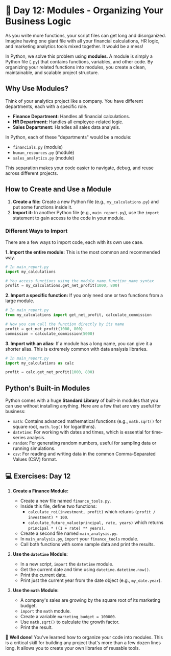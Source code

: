 # 📘 Day 12: Modules - Organizing Your Business Logic

As you write more functions, your script files can get long and disorganized. Imagine having one giant file with all your financial calculations, HR logic, and marketing analytics tools mixed together. It would be a mess!

In Python, we solve this problem using **modules**. A module is simply a Python file (`.py`) that contains functions, variables, and other code. By organizing your related functions into modules, you create a clean, maintainable, and scalable project structure.

## Why Use Modules?

Think of your analytics project like a company. You have different departments, each with a specific role.

* **Finance Department:** Handles all financial calculations.
* **HR Department:** Handles all employee-related logic.
* **Sales Department:** Handles all sales data analysis.

In Python, each of these "departments" would be a module:

* `financials.py` (module)
* `human_resources.py` (module)
* `sales_analytics.py` (module)

This separation makes your code easier to navigate, debug, and reuse across different projects.

## How to Create and Use a Module

1. **Create a file:** Create a new Python file (e.g., `my_calculations.py`) and put some functions inside it.
2. **Import it:** In another Python file (e.g., `main_report.py`), use the `import` statement to gain access to the code in your module.

### Different Ways to Import

There are a few ways to import code, each with its own use case.

**1. Import the entire module:**
This is the most common and recommended way.

```python
# In main_report.py
import my_calculations

# You access functions using the module_name.function_name syntax
profit = my_calculations.get_net_profit(1000, 800)
```

**2. Import a specific function:**
If you only need one or two functions from a large module.

```python
# In main_report.py
from my_calculations import get_net_profit, calculate_commission

# Now you can call the function directly by its name
profit = get_net_profit(1000, 800)
commission = calculate_commission(5000)
```

**3. Import with an alias:**
If a module has a long name, you can give it a shorter alias. This is extremely common with data analysis libraries.

```python
# In main_report.py
import my_calculations as calc

profit = calc.get_net_profit(1000, 800)
```

## Python's Built-in Modules

Python comes with a huge **Standard Library** of built-in modules that you can use without installing anything. Here are a few that are very useful for business:

* `math`: Contains advanced mathematical functions (e.g., `math.sqrt()` for square root, `math.log()` for logarithms).
* `datetime`: For working with dates and times, which is essential for time-series analysis.
* `random`: For generating random numbers, useful for sampling data or running simulations.
* `csv`: For reading and writing data in the common Comma-Separated Values (CSV) format.

## 💻 Exercises: Day 12

1. **Create a Finance Module:**
    * Create a new file named `finance_tools.py`.
    * Inside this file, define two functions:
        * `calculate_roi(investment, profit)` which returns `(profit / investment) * 100`.
        * `calculate_future_value(principal, rate, years)` which returns `principal * ((1 + rate) ** years)`.
    * Create a second file named `main_analysis.py`.
    * In `main_analysis.py`, `import` your `finance_tools` module.
    * Call both functions with some sample data and print the results.

2. **Use the `datetime` Module:**
    * In a new script, `import` the `datetime` module.
    * Get the current date and time using `datetime.datetime.now()`.
    * Print the current date.
    * Print just the current year from the date object (e.g., `my_date.year`).

3. **Use the `math` Module:**
    * A company's sales are growing by the square root of its marketing budget.
    * `import` the `math` module.
    * Create a variable `marketing_budget = 100000`.
    * Use `math.sqrt()` to calculate the growth factor.
    * Print the result.

🎉 **Well done!** You've learned how to organize your code into modules. This is a critical skill for building any project that's more than a few dozen lines long. It allows you to create your own libraries of reusable tools.
